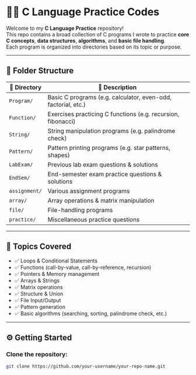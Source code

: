 # 🧑‍💻 C Language Practice Codes

Welcome to my **C Language Practice** repository!  
This repo contains a broad collection of C programs I wrote to practice **core C concepts**, **data structures**, **algorithms**, and **basic file handling**.  
Each program is organized into directories based on its topic or purpose.

---

## 📂 Folder Structure

| 📁 Directory       | 📝 Description                                               |
|--------------------|------------------------------------------------------------|
| `Program/`         | Basic C programs (e.g. calculator, even-odd, factorial, etc.) |
| `Function/`        | Exercises practicing C functions (e.g. recursion, fibonacci) |
| `String/`          | String manipulation programs (e.g. palindrome check)       |
| `Pattern/`         | Pattern printing programs (e.g. star patterns, shapes)      |
| `LabExam/`         | Previous lab exam questions & solutions                    |
| `EndSem/`          | End-semester exam practice questions & solutions            |
| `assignment/`      | Various assignment programs                                |
| `array/`           | Array operations & matrix manipulation                     |
| `file/`            | File-handling programs                                     |
| `practice/`        | Miscellaneous practice questions                            |

---

## 🧠 Topics Covered
- ✅ Loops & Conditional Statements
- ✅ Functions (call-by-value, call-by-reference, recursion)
- ✅ Pointers & Memory management
- ✅ Arrays & Strings
- ✅ Matrix operations
- ✅ Structure & Union
- ✅ File Input/Output
- ✅ Pattern generation
- ✅ Basic algorithms (searching, sorting, palindrome check, etc.)

---

## ⚙️ Getting Started

### Clone the repository:
```bash
git clone https://github.com/your-username/your-repo-name.git
